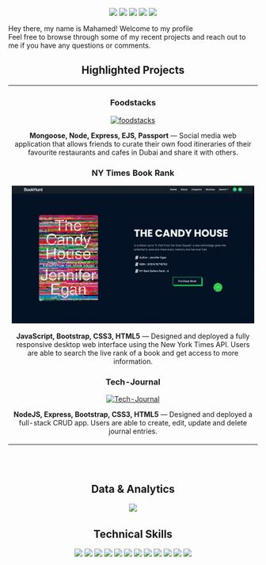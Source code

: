 

<p align="center">
<a href="https://twitter.com/_molocks"><img src="https://img.shields.io/badge/@molockss-F7C844?&style=for-the-badge&logo=twitter&logoColor=black" height=25></a>
<a href="https://www.codewars.com/users/molocks"><img src="https://img.shields.io/badge/Codewars-F7C844?style=for-the-badge&logo=Codewars&logoColor=black" height=25></a>
<a href="mailto:mahamed_67@hotmail.com"><img src="https://img.shields.io/badge/mahamed_67@hotmail.com-F7C844?style=for-the-badge&logo=gmail&logoColor=black" height=25></a>
<a href="https://www.linkedin.com/in/mahamed-osman-803447170/"><img src="https://img.shields.io/badge/mahamed_osman-F7C844?style=for-the-badge&logo=linkedin&logoColor=black" height=25></a>
<a href="https://dev.to/USER"><img src="https://img.shields.io/badge/Download_Resume-F7C844?style=for-the-badge&logo=googledrive&logoColor=black" height=25></a>
</p>

<p align="center">

Hey there, my name is Mahamed! Welcome to my profile <br> Feel free to browse through some of my recent projects and reach out to me if you have any questions or comments.
</p>


<h2 align="center"> Highlighted Projects </h2>
<div align="center">
<table>
<tr>
<td width="50%">
 
 <h3 align="center" color="white">Foodstacks</h2>
<div align="center" >  
<a href="https://foodstacks.up.railway.app/">
<img src="https://github.com/molockss/molockss/blob/main/foodstacks-complete.gif" alt="foodstacks" vh="350px" vw="0%" />
</a>
 <p><strong> Mongoose, Node, Express, EJS, Passport </strong> — Social media web application that allows friends to curate their own food itineraries of their favourite restaurants and cafes in Dubai and share it with others.</p>
 
 
 
 
<h3 align="center" color="white">NY Times Book Rank</h2>
<div align="center" >  
<a href="https://github.com/molockss/ny-times-api">
<img src="https://github.com/molockss/molockss/blob/main/ezgif.com-gif-maker.gif?raw=true" alt="Book Hunt" vh="322px" vw="70%" />
</a>
 <p><strong>JavaScript, Bootstrap, CSS3, HTML5</strong> — Designed and deployed a fully responsive desktop web interface using the New York Times API. Users are able to search the live rank of a book and get access to more information.</p>
 
 <h3 align="center" color="white">Tech-Journal</h2>
<div align="center" >  
<a href="https://github.com/molockss/Crud-Blog">
<img src="https://github.com/molockss/molockss/blob/main/tech-gif.gif?raw=true" alt="Tech-Journal" vh="322px" vw="70%" />
</a>
 <p><strong>NodeJS, Express, Bootstrap, CSS3, HTML5</strong> — Designed and deployed a full-stack CRUD app. Users are able to create, edit, update and delete journal entries.</p>
 
 </table>
<br>
<br>
 





<h2 align="center">Data & Analytics</h2>

<div align="center">
<img src="http://github-readme-streak-stats.herokuapp.com?user=molockss&theme=highcontrast&hide_border=true&date_format=M%20j%5B%2C%20Y%5D&ring=F7C844&sideNums=F7C844&sideLabels=F7C844&background=FFFFFF00&currStreakNum=F7C844">
</div>
 
 <h2 align="center">Technical Skills</h2>
<p align="center">
<img src="https://img.shields.io/badge/HTML5-F7C844?style=for-the-badge&logo=html5&logoColor=black" height=25>
<img src="https://img.shields.io/badge/CSS3-F7C844?style=for-the-badge&logo=css3&logoColor=black" height=25>
<img src="https://img.shields.io/badge/JavaScript-F7C844?style=for-the-badge&logo=javascript&logoColor=black" height=25>
<img src="https://img.shields.io/badge/Node.js-F7C844?style=for-the-badge&logo=nodedotjs&logoColor=black" height=25>
<img src="https://img.shields.io/badge/React-F7C844?style=for-the-badge&logo=react&logoColor=black" height=25>
<img src="https://img.shields.io/badge/Express.js-F7C844?style=for-the-badge&logo=express&logoColor=black" height=25>
<img src="https://img.shields.io/badge/MongoDB-F7C844?style=for-the-badge&logo=mongodb&logoColor=black" height=25>
<img src="https://img.shields.io/badge/Figma-F7C844?style=for-the-badge&logo=figma&logoColor=black" height=25>
<img src="https://img.shields.io/badge/firebase-F7C844?style=for-the-badge&logo=firebase&logoColor=black" height=25>
<img src="https://img.shields.io/badge/jQuery-F7C844?style=for-the-badge&logo=jquery&logoColor=black" height=25>
<img src="https://img.shields.io/badge/Visual_Studio-F7C844?style=for-the-badge&logo=visual%20studio&logoColor=black" height=25>
<img src="https://img.shields.io/badge/GIT-F7C844?style=for-the-badge&logo=git&logoColor=black" height=25>
</p>
